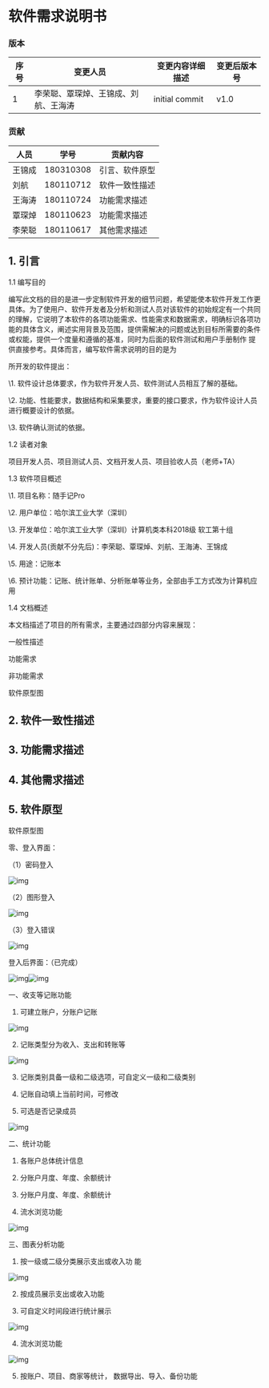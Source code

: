 # 软件需求说明书

### 版本
| 序号 | 变更人员                             | 变更内容详细描述 | 变更后版本号 |
| ---- | ------------------------------------ | ---------------- | ------------ |
| 1    | 李荣聪、覃琛焯、王锦成、刘航、王海涛 | initial commit   | v1.0         |

### 贡献

| 人员   | 学号      | 贡献内容       |
| ------ | --------- | -------------- |
| 王锦成 | 180310308 | 引言、软件原型 |
| 刘航   | 180110712 | 软件一致性描述 |
| 王海涛 | 180110724 | 功能需求描述   |
| 覃琛焯 | 180110623 | 功能需求描述   |
| 李荣聪 | 180110617 | 其他需求描述   |

## 1. 引言

1.1 编写目的

编写此文档的目的是进一步定制软件开发的细节问题，希望能使本软件开发工作更具体。为了使用户、软件开发者及分析和测试人员对该软件的初始规定有一个共同的理解，它说明了本软件的各项功能需求、性能需求和数据需求，明确标识各项功能的具体含义，阐述实用背景及范围，提供需解决的问题或达到目标所需要的条件或权能，提供一个度量和遵循的基准，同时为后面的软件测试和用户手册制作 提供直接参考。具体而言，编写软件需求说明的目的是为

所开发的软件提出：

\1. 软件设计总体要求，作为软件开发人员、软件测试人员相互了解的基础。

\2. 功能、性能要求，数据结构和采集要求，重要的接口要求，作为软件设计人员进行概要设计的依据。

\3. 软件确认测试的依据。

1.2 读者对象

项目开发人员、项目测试人员、文档开发人员、项目验收人员（老师+TA）

1.3 软件项目概述

\1. 项目名称：随手记Pro

\2. 用户单位：哈尔滨工业大学（深圳）

\3. 开发单位：哈尔滨工业大学（深圳）计算机类本科2018级 软工第十组

\4. 开发人员(贡献不分先后)：李荣聪、覃琛焯、刘航、王海涛、王锦成

\5. 用途：记账本

\6. 预计功能：记账、统计账单、分析账单等业务，全部由手工方式改为计算机应用

1.4 文档概述

本文档描述了项目的所有需求，主要通过四部分内容来展现：

一般性描述

功能需求

非功能需求

软件原型图

## 2. 软件一致性描述

## 3. 功能需求描述

## 4. 其他需求描述

## 5. 软件原型

软件原型图

零、登入界面：

（1）密码登入

![img](https://github.com/hit-wjc/easyrecord/blob/master/photoss/%E5%9B%BE%E7%89%871.png) 

 

 

 

 

 

 

 

 

 

 

 

 

 

 

（2）图形登入

![img](https://github.com/hit-wjc/easyrecord/blob/master/photoss/2%E5%AF%86%E7%A0%81%E7%99%BB%E5%85%A5.png) 

 

 

 

 

 

 

 

 

 

（3）登入错误

![img](https://github.com/hit-wjc/easyrecord/blob/master/photoss/3%E5%AF%86%E7%A0%81%E9%94%99%E8%AF%AF.png) 

 

 

 

 

 

 

 

 

 

 

登入后界面：（已完成）

![img](https://github.com/hit-wjc/easyrecord/blob/master/photoss/5%E7%99%BB%E5%85%A5%E5%90%8E%E7%95%8C%E9%9D%A2.png)![img](https://github.com/hit-wjc/easyrecord/blob/master/photoss/4%E7%99%BB%E5%85%A5%E5%90%8E%E7%95%8C%E9%9D%A2.png) 

 

 

 

 

 

 

 

 

 

 

 

一、收支等记账功能

1. 可建立账户，分账户记账

 

![img](https://github.com/hit-wjc/easyrecord/blob/master/photoss/6%E5%8F%AF%E5%BB%BA%E7%AB%8B%E8%B4%A6%E6%88%B7.png) 

 

 

 

 

 

 

 

 

2. 记账类型分为收入、支出和转账等

 

 

 

 

![img](https://github.com/hit-wjc/easyrecord/blob/master/photoss/7%E8%AE%B0%E8%B4%A6%E7%B1%BB%E5%9E%8B%E5%88%86%E4%B8%BA%E6%94%B6%E5%85%A5%E3%80%81%E6%94%AF%E5%87%BA%E5%92%8C%E8%BD%AC%E8%B4%A6%E7%AD%89.png) 

 

 

 

 

 

 

3. 记账类别具备一级和二级选项，可自定义一级和二级类别

4. 记账自动填上当前时间，可修改

5. 可选是否记录成员

 

 

 

![img](https://github.com/hit-wjc/easyrecord/blob/master/photoss/8.png) 

 

 

 

 

二、统计功能

1. 各账户总体统计信息

2. 分账户月度、年度、余额统计

3. 分账户月度、年度、余额统计

4. 流水浏览功能

 

 

 

 

 

![img](https://github.com/hit-wjc/easyrecord/blob/master/photoss/9.png) 

三、图表分析功能

1. 按一级或二级分类展示支出或收入功 能

![img](https://github.com/hit-wjc/easyrecord/blob/master/photoss/10.png) 

 

 

 

 

 

 

 

 

 

2. 按成员展示支出或收入功能

 

 

3. 可自定义时间段进行统计展示

![img](https://github.com/hit-wjc/easyrecord/blob/master/photoss/11.png) 

 

 

 

 

 

 

4. 流水浏览功能

 

 

![img](https://github.com/hit-wjc/easyrecord/blob/master/photoss/12.png) 

 

 

 

 

 

 

 

5. 按账户、项目、商家等统计， 数据导出、导入、备份功能